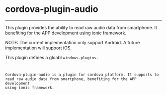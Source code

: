 # cordova-plugin-audio

<hr/>

This plugin provides the ability to read raw audio data from smartphone. It benefiting for the APP development using ionic framework.

NOTE: The current implementation only support Android. A future implementation will support iOS.

This plugin defines a gloabl <code>windows.plugins.

Cordova-plugin-audio is a plugin for cordova platform. It supports to read raw audio data from smartphone, benefiting for the APP development using ionic framework.

